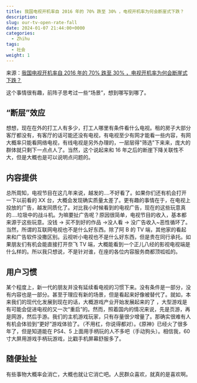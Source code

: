 ```yaml
---
title: 我国电视开机率自 2016 年的 70% 跌至 30% ，电视开机率为何会断崖式下跌？
description:
slug: our-tv-open-rate-fall
date: 2024-01-07 21:44:00+0000
categories:
  - Zhihu
tags:
  - 社会
weight: 1
---
```


来源：[我国电视开机率自 2016 年的 70% 跌至 30% ，电视开机率为何会断崖式下跌？](https://www.zhihu.com/question/638134615/)

这个事情很有趣，前阵子思考过一些“场景”，想到哪写到哪了。

## “断层”效应

想想，现在在外的打工人有多少，打工人哪里有条件看什么电视。租的房子大部分客厅都没有，有客厅的话可能还没有电视，有电视至少有网才能看一些内容，有网大概率只能看网络电视，有线电视是另外办理的，一层层得"筛选"下来来，庞大的群体就只剩下一点点人了。当然，这个说起来和 16 年之后的断崖下降关联性不大，但是大概也是可以说明点问题的。

## 内容提供

总所周知，电视节目在这几年来说，越发的....不好看了。如果你们还有机会打开一下以前看的 XX 台，大概会发现确实质量太差了。更有趣的事情在于，在电视上投放的广告，越发同质化了。对比我小时候看到的电视广告，现在的这些玩意真的....垃圾中的战斗机。为嘛要扯广告呢？原因很简单，电视节目的收入，基本都来源于这些玩意。没钱 -> 买不到好的作品 ->没人看 -> 没广告收入~恶性循环了。当然，所谓的互联网电视也不是什么好东西。除了阿 B 的 TV 端，其他家的看起来和广告软件没撒区别。云视听小电视也不是什么好东西，但是贵在同行承托。如果朋友们有机会能直接打开奈飞 TV 端，大概能看到一个正儿八经的影视电视端是什么样的。所以我只想说，不是针对谁，在座的各位内容服务商都顶呱呱的。

## 用户习惯

某个程度上，新一代的朋友并没有延续看电视的习惯下来。没有条件是一部分，没有内容也是一部分。甚至于理应有新的场景，但是看起来好像被替代了。就如，本来我们的现代化发展到现在的话，大概游戏产业开始发展起来的了 ，大型游戏是有可能会促进电视的又一次“重启”的。然而，照着国内的情况来说，先是页游，再是网游，然后手游。我们的主机游戏玩家，只有存量很少增量了。那确实很难有人有机会体验到“更好”游戏体验了。（不用杠，你说得都对）。《原神》已经火了很多年了，但是知道能在 PS4、5 上面用手柄玩的人不多吧（手动狗头）。相信我，60 寸大屏用游戏手柄玩游戏，比戳手机屏幕舒服多了。

## 随便扯扯

有些事物大概率会消亡，大概也就让它消亡吧。人民群众喜欢，就真的是喜欢啊。
